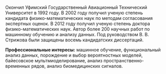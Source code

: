 Окончил Уфимский Государственный Авиационный Технический Университет в 1992 году.  В 2002 году получил ученую степень кандидата физико-математических наук по методам согласования экспертных оценок.  В 2012 году получил ученую степень доктора физико-математических наук.  Автор более 200 научных работ по машинному обучению и анализу данных. Под руководством В. В. Стрижова были защищены восемь кандидатских диссертаций.

**Профессиональные интересы:** машинное обучение, функциональный анализ данных, порождение и выбор вероятностных моделей, байесовское мультмиоделирование, анализ пространственно-временных рядов, анализ биомедицинских сигналов.

